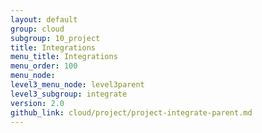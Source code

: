```yaml
---
layout: default
group: cloud
subgroup: 10_project
title: Integrations
menu_title: Integrations
menu_order: 100
menu_node: 
level3_menu_node: level3parent
level3_subgroup: integrate
version: 2.0
github_link: cloud/project/project-integrate-parent.md
---
```


